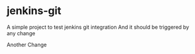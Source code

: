 # jenkins-git
A simple project to test jenkins git integration
And it should be triggered by any change

Another Change
